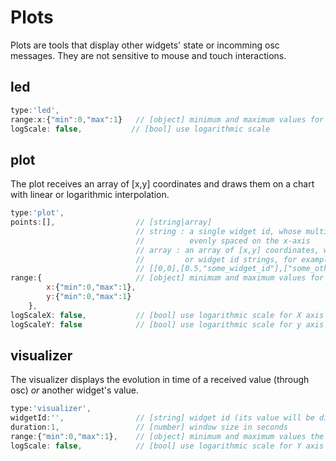 # Plots

Plots are tools that display other widgets' state or incomming osc messages. They are not sensitive to mouse and touch interactions.

## led
```js
type:'led',
range:x:{"min":0,"max":1}   // [object] minimum and maximum values for X and Y axis        
logScale: false,           // [bool] use logarithmic scale
```


## plot

The plot receives an array of [x,y] coordinates and draws them on a chart with linear or logarithmic interpolation.

```js
type:'plot',
points:[],                  // [string|array]
                            // string : a single widget id, whose multiple values will be displayed,
                            //          evenly spaced on the x-axis
                            // array : an array of [x,y] coordinates, which can be numbers
                            //         or widget id strings, for example :
                            // [[0,0],[0.5,"some_widget_id"],["some_other_id","another_id"]]
range:{                     // [object] minimum and maximum values for X and Y axis
        x:{"min":0,"max":1},
        y:{"min":0,"max":1}
    },
logScaleX: false,           // [bool] use logarithmic scale for X axis (log10)
logScaleY: false            // [bool] use logarithmic scale for y axis (log10)
```

## visualizer

The visualizer displays the evolution in time of a received value (through osc) *or* another widget's value.

```js
type:'visualizer',
widgetId:'',                // [string] widget id (its value will be displayed instead of the incoming osc)
duration:1,                 // [number] window size in seconds
range:{"min":0,"max":1},    // [object] minimum and maximum values the Y axis
logScale: false,            // [bool] use logarithmic scale for Y axis (log10)
```
